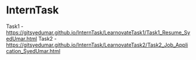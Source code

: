 # InternTask
Task1 - https://gitsyedumar.github.io/InternTask/LearnovateTask1/Task1_Resume_SyedUmar.html
Task2 - https://gitsyedumar.github.io/InternTask/LearnovateTask2/Task2_Job_Application_SyedUmar.html
